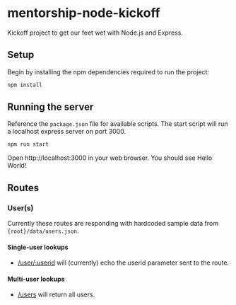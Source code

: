 # mentorship-node-kickoff

Kickoff project to get our feet wet with Node.js and Express.

## Setup

Begin by installing the npm dependencies required to run the project:

```bash
npm install
```

## Running the server

Reference the `package.json` file for available scripts. The start script will run a localhost express server on port 3000.

```bash
npm run start
```

Open http://localhost:3000 in your web browser. You should see Hello World!

## Routes

### User(s)

Currently these routes are responding with hardcoded sample data from `{root}/data/users.json`.

#### Single-user lookups

- [/user/:userid](http://localhost:3000/user/1) will (currently) echo the userid parameter sent to the route.

#### Multi-user lookups

- [/users](http://localhost:3000/users) will return all users.
